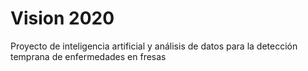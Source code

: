 # Vision 2020

Proyecto de inteligencia artificial y análisis de datos para la detección temprana de enfermedades en fresas 
